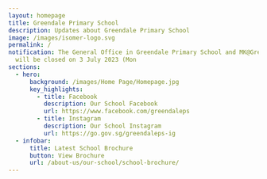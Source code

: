 ```yaml
---
layout: homepage
title: Greendale Primary School
description: Updates about Greendale Primary School
image: /images/isomer-logo.svg
permalink: /
notification: The General Office in Greendale Primary School and MK@Greendale
  will be closed on 3 July 2023 (Mon
sections:
  - hero:
      background: /images/Home Page/Homepage.jpg
      key_highlights:
        - title: Facebook
          description: Our School Facebook
          url: https://www.facebook.com/greendaleps
        - title: Instagram
          description: Our School Instagram
          url: https://go.gov.sg/greendaleps-ig
  - infobar:
      title: Latest School Brochure
      button: View Brochure
      url: /about-us/our-school/school-brochure/
---
```

